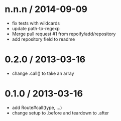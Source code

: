 
n.n.n / 2014-09-09
==================

  * fix tests with wildcards
  * update path-to-regexp
  * Merge pull request #1 from repoify/add/repository
  * add repository field to readme

0.2.0 / 2013-03-16 
==================

  * change .call() to take an array

0.1.0 / 2013-03-16 
==================

  * add Route#call(type, ...)
  * change setup to .before and teardown to .after
